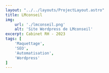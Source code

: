 ```yaml
---
layout: "../../layouts/ProjectLayout.astro"
title: LMconseil
img:
    url: './lmconseil.png'
    alt: 'Site Wordpress de LMconseil'
excerpt: Cabinet RH - 2023
tags: [
    'Maquettage',
    'SEO',
    'Automatisation',
    'Wordpress'
]
---
```


